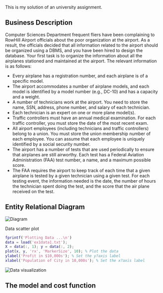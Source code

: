 This is my solution of an university assignment.

## Business Description
Computer Sciences Department frequent fliers have been complaining to RowHill Airport officials about the poor
organization at the airport. As a result, the officials decided that all information related to the airport should be
organized using a DBMS, and you have been hired to design the database. Your first task is to organize the
information about all the airplanes stationed and maintained at the airport. The relevant information is as
follows:
* Every airplane has a registration number, and each airplane is of a specific model.
* The airport accommodates a number of airplane models, and each model is identified by a model
number (e.g., DC-10) and has a capacity and a weight.
* A number of technicians work at the airport. You need to store the name, SSN, address, phone number,
and salary of each technician.
* Each technician is an expert on one or more plane model(s).
* Traffic controllers must have an annual medical examination. For each traffic controller, you must store
the date of the most recent exam.
* All airport employees (including technicians and traffic controllers) belong to a union. You must store
the union membership number of each employee. You can assume that each employee is uniquely
identified by a social security number.
* The airport has a number of tests that are used periodically to ensure that airplanes are still airworthy.
Each test has a Federal Aviation Administration (FAA) test number, a name, and a maximum possible
score.
* The FAA requires the airport to keep track of each time that a given airplane is tested by a given
technician using a given test. For each testing event, the information needed is the date, the number of
hours the technician spent doing the test, and the score that the air plane received on the test.

## Entity Relational Diagram

![Diagram](https://mtungle.github.io/images/Database-Design-of-RowHill-Airport/p1.png)


Data scatter plot

```matlab
fprintf('Plotting Data ...\n')
data = load('ex1data1.txt');
X = data(:, 1); y = data(:, 2);
plot(x, y, 'rx', 'MarkerSize', 10); % Plot the data
ylabel('Profit in $10,000s'); % Set the y?axis label
xlabel('Population of City in 10,000s'); % Set the x?axis label
```

![Data visualization](https://mtungle.github.io/images/LinearRegression1Variable/data.png)

## The model and cost function
